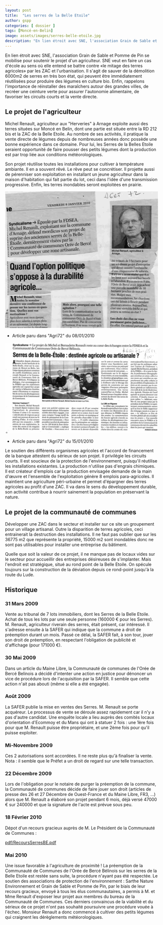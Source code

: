 ```yaml
---
layout: post
title:  "Les serres de la Belle Etoile"
author: gspp
categories: [ dossier ]
tags: [Moncé-en-Belin]
image: assets/images/serres-belle-etoile.jpg
description: "En lien étroit avec SNE, l'association Grain de Sable et Pomme de Pin se mobilise pour soutenir le projet d'un agriculteur. SNE veut en faire un cas d'école au sens où elle entend se battre contre «le mitage des terres agricoles» par les ZAC et l'urbanisation."
---
```

En lien étroit avec SNE, l'association Grain de Sable et Pomme de Pin se mobilise pour soutenir le projet d'un agriculteur. SNE veut en faire un cas d'école au sens où elle entend se battre contre «le mitage des terres agricoles» par les ZAC et l'urbanisation.
Il s'agit de sauver de la démolition 6000m2 de serres en très bon état, qui peuvent être immédiatement réutilisées pour produire des légumes en culture bio.
Enfin, rappelons l'importance de réinstaller des maraîchers autour des grandes villes, de recréer une ceinture verte pour assurer l'autonomie alimentaire, de favoriser les circuits courts et la vente directe.

## Le projet de l'agriculteur
Michel Renault, agriculteur aux "Herveries" à Arnage exploite aussi des terres situées sur Moncé en Belin, dont une partie est située entre la RD 212 bis et la ZAC de la Belle Etoile.
Au nombre de ses activités, il pratique la vente directe de légumes depuis de nombreuses années donc possède une bonne expérience dans ce domaine.
Pour lui, les Serres de la Belles Etoile seraient opportunité de faire pousser des petits légumes dont la production est par trop liée aux conditions météorologiques.

Son projet réutilise toutes les installations pour cultiver à température ambiante. Il en a souvent rêvé. Le rêve peut se concrétiser.
Il projette aussi de pérenniser son exploitation en installant un jeune agriculteur dans la maison d'habitation qui fait partie du lot, ceci dans l'idée d'une transmission progressive.
Enfin, les terres inondables seront exploitées en prairie.

![alt text](image-2.png)
- Article paru dans "Agri72" du 08/01/2010	

![alt text](image-3.png)
- Article paru dans "Agri72" du 15/01/2010

Le soutien des différents organismes agricoles et l'accord de financement de la banque attestent du sérieux de son projet.
Il privilégie les circuits courts.
Il est soucieux de la protection de l'environnement, puisqu'il réutilise les installations existantes.
La production n'utilise pas d'engrais chimiques.
Il est créateur d'emplois car la production envisagée demande de la main d'œuvre et l'ensemble de l'exploitation génère 8 emplois para-agricoles.
Il maintient une agriculture péri-urbaine et permet d'épargner des terres agricoles au profit d'une ZAC.
Il va dans le sens du développement durable, son activité contribue à nourrir sainement la population en préservant la nature.

## Le projet de la communauté de communes
Développer une ZAC dans le secteur et installer sur ce site un groupement pour un village artisanal. Outre la disparition de terres agricoles, ceci entrainerait la destruction des installations.
Il ne faut pas oublier que sur les 36775 m2 que représente la propriété, 15000 m2 sont inondables donc ne sont pas utilisables pour installer une entreprise du bâtiment.

Quelle que soit la valeur de ce projet, il ne manque pas de locaux vides sur le secteur pour accueillir des entreprises désireuses de s'implanter.
Mais l'endroit est stratégique, situé au rond point de la Belle Etoile. On spécule toujours sur la construction de la déviation depuis ce rond-point jusqu'à la route du Lude.

## Historique
### 31 Mars 2009
Vente au tribunal de 7 lots immobiliers, dont les Serres de la Belle Etoile. Achat de tous les lots par une seule personne (160000 € pour les Serres).
M. Renault, agriculteur riverain des serres, était présent, car intéressé. Il s'adresse ensuite à la SAFER qui indique que la commune a droit de préemption durant un mois.
Passé ce délai, la SAFER fait, à son tour, jouer son droit de préemption, en respectant l'obligation de publicité et d'affichage (pour 171000 €).

### 30 Mai 2009
Dans un article du Maine Libre, la Communauté de communes de l'Orée de Bercé Belinois a décidé d'intenter une action en justice pour dénoncer un vice de procédure lors de l'acquisition par la SAFER.
Il semble que cette action n'ait pas abouti (même si elle a été engagée).

### Août 2009
La SAFER publie la mise en ventes des Serres. M. Renault se porte acquéreur. Le processus de vente se déroule assez rapidement car il n'y a pas d'autre candidat.
Une enquête locale a lieu auprès des comités locaux d'orientation d'Ecommoy et du Mans qui ont à statuer 2 fois : une 1ère fois pour que M. Renault puisse être propriétaire, et une 2ème fois pour qu'il puisse exploiter.

### Mi-Novembre 2009
Ces 2 autorisations sont accordées. Il ne reste plus qu'à finaliser la vente.
Nota : il semble que le Préfet a un droit de regard sur une telle transaction.

### 22 Décembre 2009
Lors de l'obligation pour le notaire de purger la préemption de la commune, la Communauté de communes décide de faire jouer son droit (articles de presse des 26 et 27 Décembre de Ouest-France et du Maine Libre, FR3, ...) alors que M. Renault a élaboré son projet pendant 6 mois, déjà versé 47000 € sur 240000 et que la signature de l'acte est prévue sous peu.

### 18 Février 2010
Dépot d'un recours gracieux auprès de M. Le Président de la Communauté de Communes : 

[pdf/RecoursSerresBE.pdf](/pdf/RecoursSerresBE.pdf)

### Mai 2010
Une issue favorable à l'agriculture de proximité !
La préemption de la Communauté de Communes de l'Orée de Bercé Bélinois sur les serres de la Belle Etoile est restée sans suite, la procédure n'ayant pas été respectée. Le soutien des associations de protection de l'environnement : Sarthe Nature Environnement et Grain de Sable et Pomme de Pin, par le biais de leur recours gracieux, envoyé à tous les élus communautaires, a permis à M. et Mme Renault d'exposer leur projet aux membres du bureau de la Communauté de Communes. Ces derniers convaincus de la viabilité et du sérieux de ce projet n'ont pas souhaité poursuivre une procédure vouée à l'échec.
Monsieur Renault a donc commencé à cultiver des petits légumes qui craignent les dérèglements météorologiques.